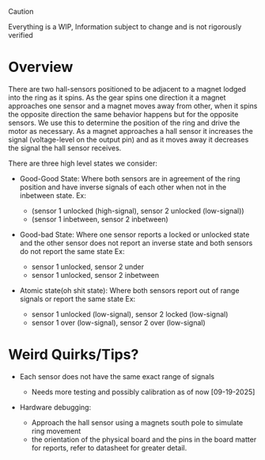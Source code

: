 > [!CAUTION]
> Everything is a WIP, Information subject to change and is not rigorously verified

# Overview
There are two hall-sensors positioned to be adjacent to a magnet lodged into the ring as it spins. As the gear spins one direction it a magnet approaches one sensor and a magnet moves away from other, when it spins the opposite direction the same behavior happens but for the opposite sensors. We use this to determine the position of the ring and drive the motor as necessary. As a magnet approaches a hall sensor it increases the signal (voltage-level on the output pin) and as it moves away it decreases the signal the hall sensor receives. 

There are three high level states we consider:

- Good-Good State: Where both sensors are in agreement of the ring position and have inverse signals of each other when not in the inbetween state. 
Ex:
  - (sensor 1 unlocked (high-signal), sensor 2 unlocked (low-signal))
  - (sensor 1 inbetween, sensor 2 inbetween)

- Good-bad State: Where one sensor reports a locked or unlocked state and the other sensor does not report an inverse state and both sensors do not report the same state
Ex:
  - sensor 1 unlocked, sensor 2 under 
  - sensor 1 unlocked, sensor 2 inbetween

- Atomic state(oh shit state): Where both sensors report out of range signals or report the same state
Ex:
  - sensor 1 unlocked (low-signal), sensor 2 locked (low-signal)
  - sensor 1 over (low-signal), sensor 2 over (low-signal)

# Weird Quirks/Tips?

- Each sensor does not have the same exact range of signals 
  - Needs more testing and possibly calibration as of now [09-19-2025]

- Hardware debugging:
  - Approach the hall sensor using a magnets south pole to simulate ring movement
  - the orientation of the physical board and the pins in the board matter for reports, refer to datasheet for greater detail.

